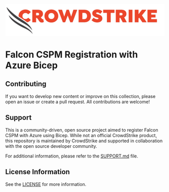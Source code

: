 ![CrowdStrike Falcon](https://raw.githubusercontent.com/CrowdStrike/falconpy/main/docs/asset/cs-logo.png)

# Falcon CSPM Registration with Azure Bicep

## Contributing

If you want to develop new content or improve on this collection, please open an issue or create a pull request. All contributions are welcome!

## Support

This is a community-driven, open source project aimed to register Falcon CSPM with Azure using Bicep. While not an official CrowdStrike product, this repository is maintained by CrowdStrike and supported in collaboration with the open source developer community.

For additional information, please refer to the [SUPPORT.md](https://github.com/CrowdStrike/azure-cspm-registration-bicep/main/SUPPORT.md) file.

## License Information

See the [LICENSE](https://github.com/CrowdStrike/azure-cspm-registration-bicep/main/LICENSE) for more information.
